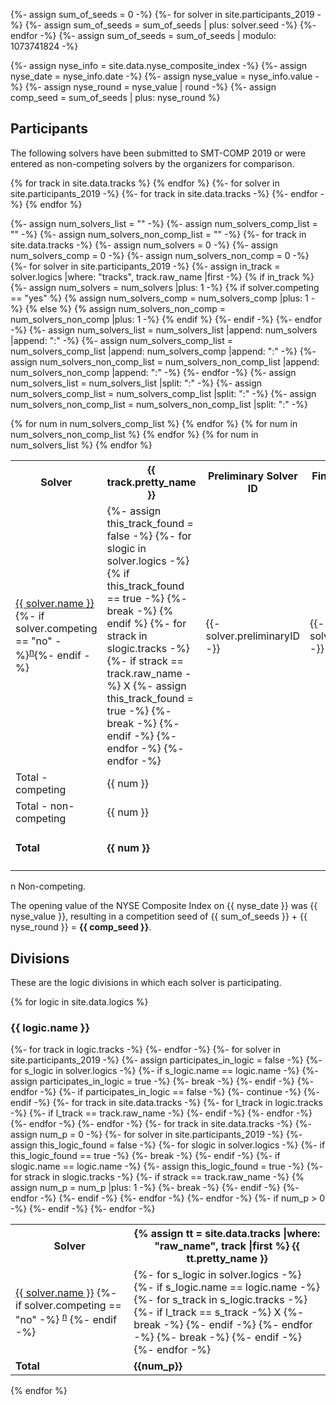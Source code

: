 {%- assign sum_of_seeds = 0 -%}
{%- for solver in site.participants_2019 -%}
    {%- assign sum_of_seeds = sum_of_seeds | plus: solver.seed -%}
{%- endfor -%}
{%- assign sum_of_seeds = sum_of_seeds | modulo: 1073741824 -%}

{%- assign nyse_info = site.data.nyse_composite_index -%}
{%- assign nyse_date = nyse_info.date -%}
{%- assign nyse_value = nyse_info.value -%}
{%- assign nyse_round = nyse_value | round -%}
{%- assign comp_seed = sum_of_seeds | plus: nyse_round %}

## Participants

The following solvers have been submitted to SMT-COMP 2019 or were entered as
non-competing solvers by the organizers for comparison.

<table>
<tr>
<th>Solver</th>
{% for track in site.data.tracks %}
<th>{{ track.pretty_name }}</th>
{% endfor %}
<th>Preliminary Solver ID</th>
<th>Final Solver ID</th>
<th>Seed</th>
<th>System Description</th>
</tr>
{%- for solver in site.participants_2019 -%}
<tr {% if solver.competing == "no" %}class = "noncompeting" {% endif %}>
<td>
<a href="{{ solver.url }}">{{ solver.name }}</a>{%- if solver.competing == "no" -%}<sup><a href="#nc">n</a></sup>{%- endif -%}
</td>
{%- for track in site.data.tracks -%}
<td class="center">
  {%- assign this_track_found = false -%}
  {%- for slogic in solver.logics -%}
      {% if this_track_found == true -%}
          {%- break -%}
      {% endif %}
      {%- for strack in slogic.tracks -%}
          {%- if strack == track.raw_name -%}
X
            {%- assign this_track_found = true -%}
            {%- break -%}
        {%- endif -%}
    {%- endfor -%}
{%- endfor -%}
</td>
    {%- endfor -%}
<td class="right">{{- solver.preliminaryID -}}</td>
<td class="right">{{- solver.finalID -}}</td>
<td class="right">{{- solver.seed -}}</td>
<td class="right"><a href="/2019/system-descriptions/{{ solver.sysDescrUrl }}">{{ solver.sysDescrName }}</a></td>
</tr>
{% endfor %}

{%- assign num_solvers_list = "" -%}
{%- assign num_solvers_comp_list = "" -%}
{%- assign num_solvers_non_comp_list = "" -%}
{%- for track in site.data.tracks -%}
    {%- assign num_solvers = 0 -%}
    {%- assign num_solvers_comp = 0 -%}
    {%- assign num_solvers_non_comp = 0 -%}
    {%- for solver in site.participants_2019 -%}
        {%- assign in_track = solver.logics |where: "tracks", track.raw_name |first -%}
        {% if in_track %}
          {%- assign num_solvers = num_solvers |plus: 1 -%}
          {% if solver.competing == "yes" %}
            {% assign num_solvers_comp = num_solvers_comp |plus: 1 -%}
          {% else %}
            {% assign num_solvers_non_comp = num_solvers_non_comp |plus: 1 -%}
          {% endif %}
        {%- endif -%}
    {%- endfor -%}
    {%- assign num_solvers_list = num_solvers_list
                                  |append: num_solvers
                                  |append: ":" -%}
    {%- assign num_solvers_comp_list = num_solvers_comp_list
                                      |append: num_solvers_comp
                                      |append: ":" -%}
    {%- assign num_solvers_non_comp_list = num_solvers_non_comp_list
                                      |append: num_solvers_non_comp
                                      |append: ":" -%}
{%- endfor -%}
{%- assign num_solvers_list = num_solvers_list |split: ":" -%}
{%- assign num_solvers_comp_list = num_solvers_comp_list |split: ":" -%}
{%- assign num_solvers_non_comp_list = num_solvers_non_comp_list |split: ":" -%}

<tr class="total">
<td>Total - competing</td>
{% for num in num_solvers_comp_list %}
<td class="center">{{ num }}</td>
{% endfor %}
<td></td>
<td></td>
<td></td>
<td></td>
</tr>
<tr>
<td>Total - non-competing</td>
{% for num in num_solvers_non_comp_list %}
<td class="center">{{ num }}</td>
{% endfor %}
<td></td>
<td></td>
<td></td>
<td></td>
</tr>
<tr>
<td><b>Total</b></td>
{% for num in num_solvers_list %}
<td class="center"><b>{{ num }}</b></td>
{% endfor %}
<td></td>
<td></td>
<td><b>{{ sum_of_seeds }} </b> (mod 2<sup>30</sup>)</td>
<td></td>
</tr>
</table>
<p>
  <span id="nc">
    n Non-competing.
  </span><br/>
</p>

The opening value of the NYSE Composite Index on {{ nyse_date }} was
{{ nyse_value }}, resulting in a competition seed of {{ sum_of_seeds }} + {{
nyse_round }} = <b>{{ comp_seed }}</b>.

## Divisions

These are the logic divisions in which each solver is participating.

{% for logic in site.data.logics %}
### {{ logic.name }}
<table>
<tr>
<th>Solver</th>
{%- for track in logic.tracks -%}
<th>
  {% assign tt = site.data.tracks |where: "raw_name", track  |first %}
  {{ tt.pretty_name }}
</th>
{%- endfor -%}
</tr>
    {%- for solver in site.participants_2019 -%}
        {%- assign participates_in_logic = false -%}
        {%- for s_logic in solver.logics -%}
            {%- if s_logic.name == logic.name -%}
                {%- assign participates_in_logic = true -%}
                {%- break -%}
            {%- endif -%}
        {%- endfor -%}
        {%- if participates_in_logic == false -%}
            {%- continue -%}
        {%- endif -%}
<tr {% if solver.competing == "no" %} class = "noncompeting" {%- endif -%}>
<td>
<a href="{{ solver.url }}">{{ solver.name }}</a>
        {%- if solver.competing == "no" -%}
<sup><a href="#nc">n</a></sup>
        {%- endif -%}
</td>
        {%- for track in site.data.tracks -%}
            {%- for l_track in logic.tracks -%}
                {%- if l_track == track.raw_name -%}
<td>
                    {%- for s_logic in solver.logics -%}
                        {%- if s_logic.name == logic.name -%}
                            {%- for s_track in s_logic.tracks -%}
                                {%- if l_track == s_track -%}
X
                                    {%- break -%}
                                {%- endif -%}
                            {%- endfor -%}
                            {%- break -%}
                        {%- endif -%}
                    {%- endfor -%}
</td>
                {%- endif -%}
            {%- endfor -%}
        {%- endfor -%}
</tr>
    {%- endfor -%}
<tr class="total">
<td><b>Total</b></td>
    {%- for track in site.data.tracks -%}
        {%- assign num_p = 0 -%}
        {%- for solver in site.participants_2019 -%}
            {%- assign this_logic_found = false -%}
            {%- for slogic in solver.logics -%}
                {%- if this_logic_found == true -%}
                    {%- break -%}
                {%- endif -%}
                {%- if slogic.name == logic.name -%}
                    {%- assign this_logic_found = true -%}
                    {%- for strack in slogic.tracks -%}
                        {%- if strack == track.raw_name -%}
                            {% assign num_p = num_p |plus: 1 -%}
                            {%- break -%}
                        {%- endif -%}
                    {%- endfor -%}
                {%- endif -%}
            {%- endfor -%}
        {%- endfor -%}
        {%- if num_p > 0 -%}
<td><b>{{num_p}}</b></td>
        {%- endif -%}
    {%- endfor -%}
</tr>
</table>
{% endfor %}


